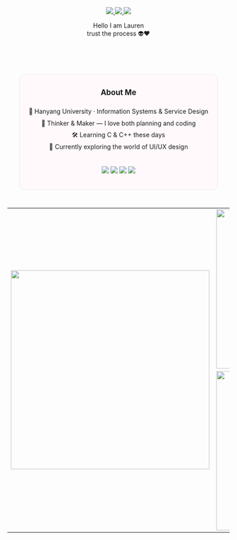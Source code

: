 <p align="center">
  <a href="mailto:sdream153@hanyang.ac.kr">
    <img src="https://img.shields.io/badge/sdream153@hanyang.ac.kr-8B4513?style=flat-square&logo=Gmail&logoColor=white"/>
  </a>
  <a href="https://www.instagram.com/laaureni" target="_blank">
    <img src="https://img.shields.io/badge/@laaureni-8A2BE2?style=flat-square&logo=Instagram&logoColor=white"/>
  </a>
  <img src="https://img.shields.io/badge/visitors-14-808080?style=flat-square&labelColor=ff69b4&color=808080" />
</p>

<p align="center">
  Hello I am Lauren <br/>
  trust the process 👽❤
</p>

<!-- 🎀 About Me Box -->
<br/><br/> <!-- ⬅️ 위 소개와 About Me 사이 간격 추가 -->

<div align="center" style="border: 1px solid #eaeaea; border-radius: 12px; padding: 20px; margin: 30px auto 40px auto; background-color: #fff9fc; width: fit-content;">

<p style="font-size: 17px; font-weight: bold; margin-bottom: 20px; margin-top: 10px;">About Me</p>

<p style="font-size:14px; line-height:1.9; margin: 0;">
📍 Hanyang University · Information Systems & Service Design <br/>
🧠 Thinker & Maker — I love both planning and coding <br/>
🛠️ Learning C & C++ these days <br/>
🎨 Currently exploring the world of UI/UX design
</p>

<br/>

<!-- 기술 뱃지 -->
<p>
  <img src="https://img.shields.io/badge/C-4267B2?style=flat&logo=c&logoColor=white"/>
  <img src="https://img.shields.io/badge/C++-5C85D6?style=flat&logo=c%2B%2B&logoColor=white"/>
  <img src="https://img.shields.io/badge/Python-4B8BBE?style=flat&logo=python&logoColor=white"/>
  <img src="https://img.shields.io/badge/HTML5-FF7851?style=flat&logo=html5&logoColor=white"/>
</p>

</div>

<!-- GitHub Stats + Languages -->
<table>
  <tr>
    <td rowspan="2">
      <img src="https://github-readme-stats.vercel.app/api?username=laaureni&show_icons=true&hide_border=true&count_private=true&include_all_commits=true&theme=vue" width="450"/>
    </td>
    <td>
      <img src="https://github-readme-stats.vercel.app/api/top-langs/?username=laaureni&layout=compact&hide_border=true&title_color=333333&text_color=444444&bg_color=ffe6f2&border_color=ffb6c1" width="360"/>
    </td>
  </tr>
  <tr>
    <td align="center">
      <a href="https://solved.ac/profile/limsubin">
        <img src="http://mazassumnida.wtf/api/v2/generate_badge?boj=limsubin" width="360"/>
      </a>
    </td>
  </tr>
</table>
